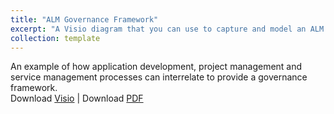 ```yaml
---
title: "ALM Governance Framework"
excerpt: "A Visio diagram that you can use to capture and model an ALM Governance framework"
collection: template
---
```


An example of how application development, project management and service management processes can interrelate to provide a governance framework.<br/>
Download [Visio](/files/ALM-Governance-Framework.vsd) | Download [PDF](/files/ALM-Governance-Framework.pdf)
